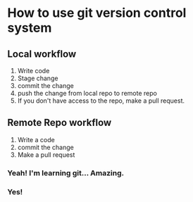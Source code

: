 # How to use git version control system

## Local workflow
1. Write code
2. Stage change
3. commit the change
4. push the change from local repo to remote repo
5. If you don't have access to the repo, make a pull request.

## Remote Repo workflow
1. Write a code
2. commit the change
3. Make a pull request

### Yeah! I'm learning git... Amazing.

### Yes!